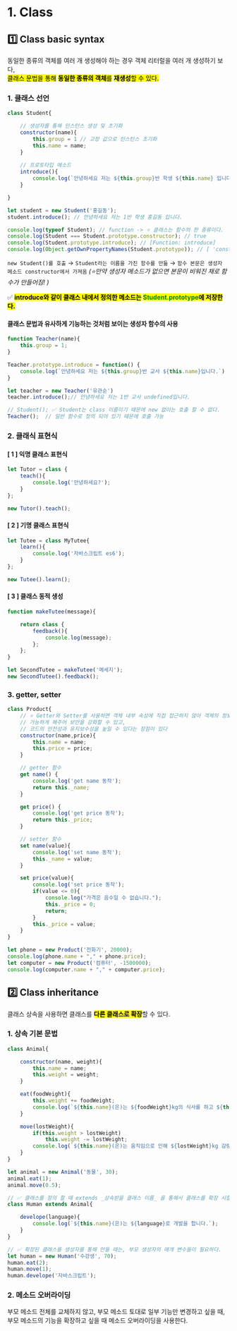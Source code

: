 # 1. Class

## 1️⃣ Class basic syntax

동일한 종류의 객체를 여러 개 생성해야 하는 경우 객체 리터럴을 여러 개 생성하기 보다,\
<mark style="background-color:yellow;">클래스 문법을 통해</mark> <mark style="background-color:yellow;"></mark><mark style="background-color:yellow;">**동일한 종류의 객체**</mark><mark style="background-color:yellow;">를</mark> <mark style="background-color:yellow;"></mark><mark style="background-color:yellow;">**재생성**</mark><mark style="background-color:yellow;">할 수 있다.</mark>

### 1. 클래스 선언

```javascript
class Student{

    // 생성자를 통해 인스턴스 생성 및 초기화
    constructor(name){
        this.group = 1 // 고장 값으로 인스턴스 초기화
        this.name = name;
    }
    
    // 프로토타입 메소드
    introduce(){
        console.log(`안녕하세요 저는 ${this.group}반 학생 ${this.name} 입니다.`);
    }

}
```

```javascript
let student = new Student('홍길동');
student.introduce(); // 안녕하세요 저는 1반 학생 홍길동 입니다.

console.log(typeof Student); // function -> ⭐ 클래스는 함수의 한 종류이다.
console.log(Student === Student.prototype.constructor); // true
console.log(Student.prototype.introduce); // [Function: introduce]
console.log(Object.getOwnPropertyNames(Student.prototype)); // [ 'constructor', 'introduce' ]
```

`new Student()를 호출` → `Student라는 이름을 가진 함수를 만듦` → `함수 본문은 생성자 메소드 constructor에서 가져옴` _(⭐만약 생성자 메소드가 없으면 본문이 비워진 채로 함수가 만들어짐! )_&#x20;

✅ <mark style="background-color:yellow;">**introduce와 같이 클래스 내에서 정의한 메소드는**</mark>**&#x20;**<mark style="color:green;background-color:yellow;">**Student.prototype**</mark><mark style="background-color:yellow;">**에 저장한다.**</mark>

#### 클래스 문법과 유사하게 기능하는 것처럼 보이는 생성자 함수의 사용

```javascript
function Teacher(name){
    this.group = 1;
}

Teacher.prototype.introduce = function() {
    console.log(`안녕하세요 저는 ${this.group}반 교사 ${this.name}입니다.`)
}

let teacher = new Teacher('유관순')
teacher.introduce();// 안녕하세요 저는 1반 교사 undefined입니다.

// Student(); ✅ Student는 class 이름이기 때문에 new 없이는 호출 할 수 없다.
Teacher();  // 일반 함수로 정의 되어 있기 때문에 호출 가능
```



### 2. 클래식 표현식

#### \[ 1 ] 익명 클래스 표현식

```javascript
let Tutor = class {
    teach(){
        console.log('안녕하세요?');
    }
};

new Tutor().teach();
```

#### \[ 2 ] 기명 클래스 표현식

```javascript
let Tutee = class MyTutee{
    learn(){
        console.log('자바스크립트 es6');
    }
};

new Tutee().learn();
```

#### \[ 3 ] 클래스 동적 생성

```javascript
function makeTutee(message){

    return class {
        feedback(){
            console.log(message);
        };
    };
}

let SecondTutee = makeTutee('메세지');
new SecondTutee().feedback();
```

### 3. getter, setter

```javascript
class Product{
    // ⭐ Getter와 Setter를 사용하면 객체 내부 속성에 직접 접근하지 않아 객체의 정보 은닉을 
    // 가능하게 해주어 보안을 강화할 수 있고, 
    // 코드의 안전성과 유지보수성을 높일 수 있다는 장점이 있다
    constructor(name,price){
        this.name = name;
        this.price = price;
    }

    // getter 함수
    get name() {
        console.log('get name 동작');
        return this._name;
    }

    get price() {
        console.log('get price 동작');
        return this._price;
    }

    // setter 함수
    set name(value){
        console.log('set name 동작');
        this._name = value;
    }

    set price(value){
        console.log('set price 동작');
        if(value <= 0){
            console.log("가격은 음수일 수 없습니다.");
            this._price = 0;
            return;
        }
        this._price = value;
    }
}

let phone = new Product('전화기', 20000);
console.log(phone.name + "," + phone.price);
let computer = new Product('컴퓨터', -1500000);
console.log(computer.name + "," + computer.price);
```

## 2️⃣ Class inheritance

클래스 상속을 사용하면 클래스를 <mark style="background-color:yellow;">**다른 클래스로 확장**</mark>할 수 있다.

### 1. 상속 기본 문법

```javascript
class Animal{

    constructor(name, weight){
        this.name = name;
        this.weight = weight;
    }

    eat(foodWeight){
        this.weight += foodWeight;
        console.log(`${this.name}(은)는 ${foodWeight}kg의 식사를 하고 ${this.weight}kg이 되었습니다.`)
    }

    move(lostWeight){
        if(this.weight > lostWeight)
            this.weight -= lostWeight;
        console.log(`${this.name}(은)는 움직임으로 인해 ${lostWeight}kg 감량되어 ${this.weight}kg이 되었습니다.`);
    }
}
```

```javascript
let animal = new Animal('동물', 30);
animal.eat(1);
animal.move(0.5);

// ✅ 클래스를 정의 할 때 extends _상속받을 클래스 이름_ 을 통해서 클래스를 확장 시킬 수 있다.
class Human extends Animal{

    develope(language){
        console.log(`${this.name}(은)는 ${language}로 개발을 합니다.`);
    }
}

// ✅ 확장된 클래스를 생성자를 통해 만들 때는, 부모 생성자의 매개 변수들이 필요하다.
let human = new Human('수강생', 70);
human.eat(2);
human.move(1);
human.develope('자바스크립트');
```

### 2. 메소드 오버라이딩

부모 메소드 전체를 교체하지 않고, 부모 메소드 토대로 일부 기능만 변경하고 싶을 때,\
부모 메소드의 기능을 확장하고 싶을 때 메소드 오버라이딩을 사용한다.
